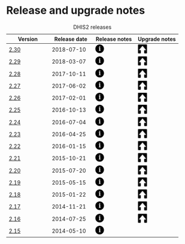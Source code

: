 # Release and upgrade notes

<table>
<caption>DHIS2 releases</caption>
<colgroup>
<col width="25%" />
<col width="25%" />
<col width="25%" />
<col width="25%" />
</colgroup>
<thead>
<tr class="header">
<th>Version</th>
<th>Release date</th>
<th>Release notes</th>
<th>Upgrade notes</th>
</tr>
</thead>
<tbody>

<tr class="odd">
<td><a href="https://www.dhis2.org/download/releases/2.30/dhis.war">2.30</a></td>
<td>2018-07-10</td>
<td><a href="https://docs.google.com/document/d/e/2PACX-1vTPr1F9b6Yf-TJJxulpg3p7-0pMow5mfW-u0uNnk2LUBTLsaVB0cPaE-jmtTcCJhON4xA9mlm7ws7h-/pub"><img src="resources/images/icons/info.png" width="24" /></a></td>
<td><a href="https://github.com/dhis2/dhis2-releases/blob/master/releases/2.30/README.md"><img src="resources/images/icons/upgrade.png" width="24" /></a></td>
</tr>
<tr class="even">
<td><a href="https://www.dhis2.org/download/releases/2.29/dhis.war">2.29</a></td>
<td>2018-03-07</td>
<td><a href="https://docs.google.com/document/d/e/2PACX-1vTtvGRDt2QJ-2XslelRwhpnDvP9XK2ymLtvVSC3mf8uRIyQ3cerQxM3Kiu3QWDIo2jvbjK3oghcd_k0/pub"><img src="resources/images/icons/info.png" width="24" /></a></td>
<td><a href="https://github.com/dhis2/dhis2-releases/blob/master/releases/2.29/README.md"><img src="resources/images/icons/upgrade.png" width="24" /></a></td>
</tr>
<tr class="odd">
<td><a href="https://www.dhis2.org/download/releases/2.28/dhis.war">2.28</a></td>
<td>2017-10-11</td>
<td><a href="https://docs.google.com/document/d/e/2PACX-1vRXQmjZnDmePhbHvdYbQNncCUwWQVo0I3q6_TUXO3qn710ovvRtAmVDxmmO2H98dg-dO_mUmHMW2YOI/pub"><img src="resources/images/icons/info.png" width="24" /></a></td>
<td><a href="https://github.com/dhis2/dhis2-releases/blob/master/releases/2.28/README.md"><img src="resources/images/icons/upgrade.png" width="24" /></a></td>
</tr>
<tr class="even">
<td><a href="https://www.dhis2.org/download/releases/2.27/dhis.war">2.27</a></td>
<td>2017-06-02</td>
<td><a href="https://docs.google.com/document/d/1SF0jea6JyMPXOsZgPVvIqAedfaYFxHIoUV19g-pSou4/pub"><img src="resources/images/icons/info.png" width="24" /></a></td>
<td><a href="https://www.dhis2.org/227-upgrade"><img src="resources/images/icons/upgrade.png" width="24" /></a></td>
</tr>
<tr class="odd">
<td><a href="https://www.dhis2.org/download/releases/2.26/dhis.war">2.26</a></td>
<td>2017-02-01</td>
<td><a href="https://docs.google.com/document/d/1LJcZ-Ex80fp7A0g_TRsclVAuDjpynsGIHxcpNG0oC1c"><img src="resources/images/icons/info.png" width="24" /></a></td>
<td><a href="https://www.dhis2.org/226-upgrade"><img src="resources/images/icons/upgrade.png" width="24" /></a></td>
</tr>
<tr class="even">
<td><a href="https://www.dhis2.org/download/releases/2.25/dhis.war">2.25</a></td>
<td>2016-10-13</td>
<td><a href="https://docs.google.com/document/d/1OPqo7LXqm2y2KAGlDhGGn6Gn-qsHQp1mLe8_L555ebA"><img src="resources/images/icons/info.png" width="24" /></a></td>
<td><a href="https://www.dhis2.org/225-upgrade"><img src="resources/images/icons/upgrade.png" width="24" /></a></td>
</tr>
<tr class="odd">
<td><a href="https://www.dhis2.org/download/releases/2.24/dhis.war">2.24</a></td>
<td>2016-07-04</td>
<td><a href="https://docs.google.com/document/d/1WpW3Rv3rMbwWUXxd_grYDMc4EFGvQoTc_FJ24-stT7s"><img src="resources/images/icons/info.png" width="24" /></a></td>
<td><a href="https://www.dhis2.org/224-upgrade"><img src="resources/images/icons/upgrade.png" width="24" /></a></td>
</tr>
<tr class="even">
<td><a href="https://www.dhis2.org/download/releases/2.23/dhis.war">2.23</a></td>
<td>2016-04-25</td>
<td><a href="https://drive.google.com/open?id=15MMDgTqIt6bHabev0a1aik7ArSONnNG9QLfz-qgKnAc"><img src="resources/images/icons/info.png" width="24" /></a></td>
<td><a href="https://www.dhis2.org/223-upgrade"><img src="resources/images/icons/upgrade.png" width="24" /></a></td>
</tr>
<tr class="odd">
<td><a href="https://www.dhis2.org/download/releases/2.22/dhis.war">2.22</a></td>
<td>2016-01-15</td>
<td><a href="https://drive.google.com/open?id=1iHgNQkXdtAndEPs6oF8J9W6RozHXfqvrma-_qmK6iDU"><img src="resources/images/icons/info.png" width="24" /></a></td>
<td><a href="https://www.dhis2.org/222-upgrade"><img src="resources/images/icons/upgrade.png" width="24" /></a></td>
</tr>
<tr class="even">
<td><a href="https://www.dhis2.org/download/releases/2.21/dhis.war">2.21</a></td>
<td>2015-10-21</td>
<td><a href="https://drive.google.com/open?id=1xNaC5HhF5wz8sNuTnU1cFPMFOEZhSpYMIQNPMk_olWI"><img src="resources/images/icons/info.png" width="24" /></a></td>
<td><a href="https://www.dhis2.org/221-upgrade"><img src="resources/images/icons/upgrade.png" width="24" /></a></td>
</tr>
<tr class="odd">
<td><a href="https://www.dhis2.org/download/releases/2.20/dhis.war">2.20</a></td>
<td>2015-07-20</td>
<td><a href="https://drive.google.com/open?id=1OPezgAGeuJ_Wy3ecJRrfH6JDlGz-4fZMLYA4UdaUtAE"><img src="resources/images/icons/info.png" width="24" /></a></td>
<td><a href="https://www.dhis2.org/220-upgrade"><img src="resources/images/icons/upgrade.png" width="24" /></a></td>
</tr>
<tr class="even">
<td><a href="https://www.dhis2.org/download/releases/2.19/dhis.war">2.19</a></td>
<td>2015-05-15</td>
<td><a href="https://drive.google.com/open?id=10kAYDagBM53XMiSQyroUMJOqgqMAZbzuCUlV9q0XW-Y"><img src="resources/images/icons/info.png" width="24" /></a></td>
<td><a href="https://www.dhis2.org/219-upgrade"><img src="resources/images/icons/upgrade.png" width="24" /></a></td>
</tr>
<tr class="odd">
<td><a href="https://www.dhis2.org/download/releases/2.18/dhis.war">2.18</a></td>
<td>2015-01-22</td>
<td><a href="https://drive.google.com/open?id=1vCS0eXoT3si5AwkHcFl0U9No0jLHHBsjCtbr6e70104"><img src="resources/images/icons/info.png" width="24" /></a></td>
<td><a href="https://www.dhis2.org/218-upgrade"><img src="resources/images/icons/upgrade.png" width="24" /></a></td>
</tr>
<tr class="even">
<td><a href="https://www.dhis2.org/download/releases/2.17/dhis.war">2.17</a></td>
<td>2014-11-21</td>
<td><a href="https://drive.google.com/open?id=1DtOcSyharI0IS0SLXaba5nIG6UWjo8MxY1iK4BSUqIU"><img src="resources/images/icons/info.png" width="24" /></a></td>
<td><a href="https://www.dhis2.org/217-upgrade"><img src="resources/images/icons/upgrade.png" width="24" /></a></td>
</tr>
<tr class="odd">
<td><a href="https://www.dhis2.org/download/releases/2.16/dhis.war">2.16</a></td>
<td>2014-07-25</td>
<td><a href="https://drive.google.com/open?id=11Nd8JCN5-Ef82V2VUWYovv17V9jxzi4QL-M-7Gz3h_4"><img src="resources/images/icons/info.png" width="24" /></a></td>
<td><a href="https://www.dhis2.org/216-upgrade"><img src="resources/images/icons/upgrade.png" width="24" /></a></td>
</tr>
<tr class="even">
<td><a href="https://www.dhis2.org/download/releases/2.15/dhis.war">2.15</a></td>
<td>2014-05-10</td>
<td><a href="https://drive.google.com/open?id=1t14g6mn1FmQIII8gJuSlnpJId0mTkklJBLF-mKykfcI"><img src="resources/images/icons/info.png" width="24" /></a></td>
<td></td>
</tr>
</tbody>
</table>

